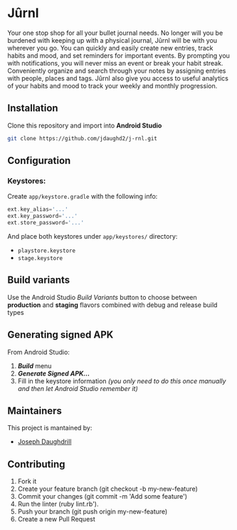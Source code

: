 # Jûrnl

Your one stop shop for all your bullet journal needs.  No longer will you be burdened with keeping up with a physical journal, Jûrnl will be with you wherever you go.  You can quickly and easily create new entries, track habits and mood, and set reminders for important events.  By prompting you with notifications, you will never miss an event or break your habit streak.  Conveniently organize and search through your notes by assigning entries with people, places and tags.  Jûrnl also give you access to useful analytics of your habits and mood to track your weekly and monthly progression.

## Installation
Clone this repository and import into **Android Studio**
```bash
git clone https://github.com/jdaughd2/j-rnl.git
```

## Configuration
### Keystores:
Create `app/keystore.gradle` with the following info:
```gradle
ext.key_alias='...'
ext.key_password='...'
ext.store_password='...'
```
And place both keystores under `app/keystores/` directory:
- `playstore.keystore`
- `stage.keystore`


## Build variants
Use the Android Studio *Build Variants* button to choose between **production** and **staging** flavors combined with debug and release build types


## Generating signed APK
From Android Studio:
1. ***Build*** menu
2. ***Generate Signed APK...***
3. Fill in the keystore information *(you only need to do this once manually and then let Android Studio remember it)*

## Maintainers
This project is mantained by:
* [Joseph Daughdrill](http://github.com/jdaughd2)


## Contributing

1. Fork it
2. Create your feature branch (git checkout -b my-new-feature)
3. Commit your changes (git commit -m 'Add some feature')
4. Run the linter (ruby lint.rb').
5. Push your branch (git push origin my-new-feature)
6. Create a new Pull Request
